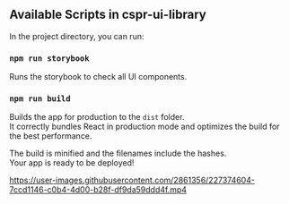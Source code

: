 ## Available Scripts in cspr-ui-library

In the project directory, you can run:

### `npm run storybook`

Runs the storybook to check all UI components.

### `npm run build`

Builds the app for production to the `dist` folder.\
It correctly bundles React in production mode and optimizes the build for the best performance.

The build is minified and the filenames include the hashes.\
Your app is ready to be deployed!



https://user-images.githubusercontent.com/2861356/227374604-7ccd1146-c0b4-4d00-b28f-df9da59ddd4f.mp4

